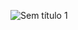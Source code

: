 ![Sem título](https://user-images.githubusercontent.com/46056798/226751130-3f33e5b0-4877-4e87-b25f-f737ab447b20.png)
1
